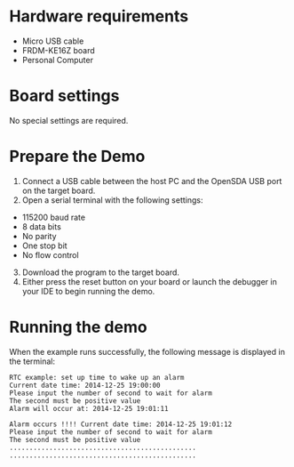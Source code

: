 Hardware requirements
=====================
- Micro USB cable
- FRDM-KE16Z board
- Personal Computer

Board settings
==============
No special settings are required.

Prepare the Demo
================
1.  Connect a USB cable between the host PC and the OpenSDA USB port on the target board.
2.  Open a serial terminal with the following settings:
   - 115200 baud rate
   - 8 data bits
   - No parity
   - One stop bit
   - No flow control
3. Download the program to the target board.
4. Either press the reset button on your board or launch the debugger in your IDE to begin running the demo.

Running the demo
================
When the example runs successfully, the following message is displayed in the terminal:

~~~~~~~~~~~~~~~~~~~~~
RTC example: set up time to wake up an alarm
Current date time: 2014-12-25 19:00:00
Please input the number of second to wait for alarm
The second must be positive value
Alarm will occur at: 2014-12-25 19:01:11

Alarm occurs !!!! Current date time: 2014-12-25 19:01:12
Please input the number of second to wait for alarm
The second must be positive value
...............................................
...............................................
~~~~~~~~~~~~~~~~~~~~~
